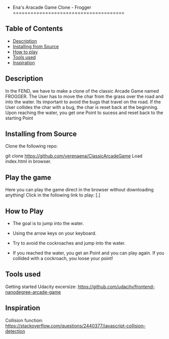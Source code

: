 - Ena's Aracade Game Clone - Frogger
======================================

## Table of Contents

* [Description](#description)
* [Installing from Source](#installing)
* [How to play](#how2play)
* [Tools used](#tools)
* [Inspiration](#inspiration)

## Description
In the FEND, we have to make a clone of the classic Arcade Game named FROGGER. The User has to move the char from the grass over the road and into the water. Its important to avoid the bugs that travel on the road. If the User collides the char with a bug, the char is reset back at the beginning. Upon reaching the water, you get one Point to sucess and reset back to the starting Point

## Installing from Source
Clone the following repo:

git clone https://github.com/verenaena/ClassicArcadeGame
Load index.html in browser.

## Play the game
Here you can play the game direct in the browser without downloading anything! Click in the following link to play: [<a href="[link to project gitpage .io]"></a>.]

## How to Play
- The goal is to jump into the water.

- Using the arrow keys on your keyboard.

- Try to avoid the cockroaches and jump into the water.

- If you reached the water, you get an Point and you can play again. If you collided with a cockroach, you loose your point!

## Tools used
Getting started Udacity excersize:
https://github.com/udacity/frontend-nanodegree-arcade-game

## Inspiration
Collision function: https://stackoverflow.com/questions/2440377/javascript-collision-detection
